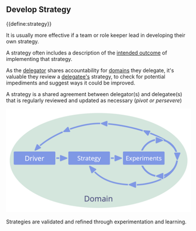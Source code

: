 ## Develop Strategy

<summary>
{{define:strategy}}
</summary>

It is usually more effective if a team or role keeper lead in developing their own strategy.

A strategy often includes a description of the [intended outcome](glossary:intended-outcome) of implementing that strategy.

As the [delegator](glossary:delegator) shares accountability for [domains](glossary:domain) they delegate, it's valuable they review a [delegatee's](glossary:delegatee) strategy, to check for potential impediments and suggest ways it could be improved.

A strategy is a shared agreement between delegator(s) and delegatee(s) that is regularly reviewed and updated as necessary (*pivot or persevere*)

![Strategies are validated and refined through experimentation and learning.](img/evolution/domain-driver-strategy-exeriments.png)

Strategies are validated and refined through experimentation and learning.
